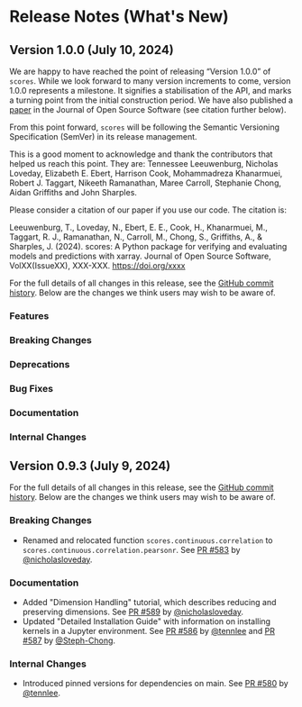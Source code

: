 # Release Notes (What's New)

## Version 1.0.0 (July 10, 2024)

We are happy to have reached the point of releasing “Version 1.0.0” of `scores`. While we look forward to many version increments to come, version 1.0.0 represents a milestone. It signifies a stabilisation of the API, and marks a turning point from the initial construction period. We have also published a [paper](https://doi.org/10.21105/joss.06889) in the Journal of Open Source Software (see citation further below).

From this point forward, `scores` will be following the Semantic Versioning Specification (SemVer) in its release management. 

This is a good moment to acknowledge and thank the contributors that helped us reach this point. They are: Tennessee Leeuwenburg, Nicholas Loveday, Elizabeth E. Ebert, Harrison Cook, Mohammadreza Khanarmuei, Robert J. Taggart, Nikeeth Ramanathan, Maree Carroll, Stephanie Chong, Aidan Griffiths and John Sharples.

Please consider a citation of our paper if you use our code. The citation is:

Leeuwenburg, T., Loveday, N., Ebert, E. E., Cook, H., Khanarmuei, M., Taggart, R. J., Ramanathan, N., Carroll, M., Chong, S., Griffiths, A., & Sharples, J. (2024). scores: A Python package for verifying and evaluating models and predictions with xarray. Journal of Open Source Software, VolXX(IssueXX), XXX-XXX. https://doi.org/xxxx

For the full details of all changes in this release, see the [GitHub commit history](https://github.com/nci/scores/compare/0.9.3...1.0.0). Below are the changes we think users may wish to be aware of.

### Features
### Breaking Changes
### Deprecations
### Bug Fixes
### Documentation
### Internal Changes

## Version 0.9.3 (July 9, 2024)

For the full details of all changes in this release, see the [GitHub commit history](https://github.com/nci/scores/compare/0.9.2...0.9.3). Below are the changes we think users may wish to be aware of.

### Breaking Changes

- Renamed and relocated function `scores.continuous.correlation` to `scores.continuous.correlation.pearsonr`. See [PR #583](https://github.com/nci/scores/pull/583) by [@nicholasloveday](https://github.com/nicholasloveday). 

### Documentation

- Added "Dimension Handling" tutorial, which describes reducing and preserving dimensions. See [PR #589](https://github.com/nci/scores/pull/589) by [@nicholasloveday](https://github.com/nicholasloveday).
- Updated "Detailed Installation Guide" with information on installing kernels in a Jupyter environment. See [PR #586](https://github.com/nci/scores/pull/586) by [@tennlee](https://github.com/tennlee) and [PR #587](https://github.com/nci/scores/pull/587) by [@Steph-Chong](https://github.com/Steph-Chong).

### Internal Changes

- Introduced pinned versions for dependencies on main. See [PR #580](https://github.com/nci/scores/pull/580)  by [@tennlee](https://github.com/tennlee).

